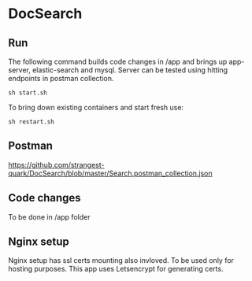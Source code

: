 # DocSearch

## Run

The following command builds code changes in /app and brings up app-server, elastic-search and mysql. Server can be tested using hitting endpoints in postman collection.

`sh start.sh`

To bring down existing containers and start fresh use:

`sh restart.sh`

## Postman
https://github.com/strangest-quark/DocSearch/blob/master/Search.postman_collection.json

## Code changes

To be done in /app folder

## Nginx setup

Nginx setup has ssl certs mounting also invloved. To be used only for hosting purposes. This app uses Letsencrypt for generating certs.
